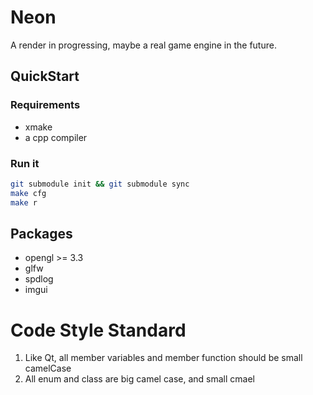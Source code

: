 
# Neon

A render in progressing, maybe a real game engine in the future.


## QuickStart

###  Requirements
- xmake 
- a cpp compiler

###  Run it
```sh
git submodule init && git submodule sync
make cfg
make r
```

## Packages
- opengl >= 3.3
- glfw
- spdlog
- imgui


# Code Style Standard
1. Like Qt, all member variables and member function should be small camelCase
2. All enum and class are big camel case, and small cmael
